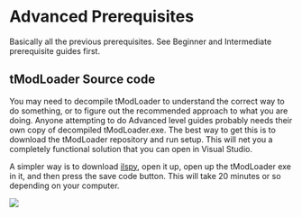 # Advanced Prerequisites
Basically all the previous prerequisites. See Beginner and Intermediate prerequisite guides first. 

## tModLoader Source code
You may need to decompile tModLoader to understand the correct way to do something, or to figure out the recommended approach to what you are doing. Anyone attempting to do Advanced level guides probably needs their own copy of decompiled tModLoader.exe. The best way to get this is to download the tModLoader repository and run setup. This will net you a completely functional solution that you can open in Visual Studio. 

A simpler way is to download [ilspy](https://github.com/icsharpcode/ILSpy/releases/download/v3.0.1/ILSpy_binaries_Net46_Win_3.0.1.3459.zip), open it up, open up the tModLoader exe in it, and then press the save code button. This will take 20 minutes or so depending on your computer.

![](http://i.imgur.com/ZeXH2p5.png)